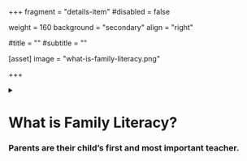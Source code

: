 +++
fragment = "details-item"
#disabled = false

weight = 160
background = "secondary"
align = "right"

#title = ""
#subtitle = ""

[asset]
  image = "what-is-family-literacy.png"

+++

<details>
<summary>

# What is Family Literacy?

### Parents are their child’s first and most important teacher.

</summary>

***

Parents actively helping themselves and their children to become lifelong learners through a wide variety of daily activities. Children learn literacy skills starting at birth, in the home, with a parent as the child’s first teacher.

</details>

